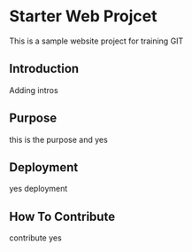 # Starter Web Projcet
This is a sample website project for training GIT

## Introduction

Adding intros
 
## Purpose

this is the purpose and yes

## Deployment

yes deployment

## How To Contribute

contribute yes